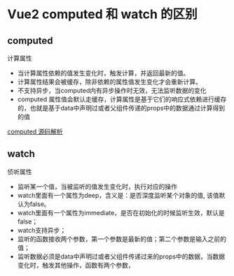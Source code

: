 # Vue2 computed 和 watch 的区别

## computed

计算属性

* 当计算属性依赖的值发生变化时，触发计算，并返回最新的值。
* 计算属性结果会被缓存，除非依赖的属性值发生变化才会重新计算。
* 不支持异步，当computed内有异步操作时无效，无法监听数据的变化
* computed 属性值会默认走缓存，计算属性是基于它们的响应式依赖进行缓存的，也就是基于data中声明过或者父组件传递的props中的数据通过计算得到的值

[computed 源码解析](/sourceAnalysis/vue2Computed.html)

## watch

侦听属性

* 监听某一个值，当被监听的值发生变化时，执行对应的操作
* watch里面有一个属性为deep，含义是：是否深度监听某个对象的值, 该值默认为false。
* watch里面有一个属性为immediate，是否在初始化的时候监听生效，默认是false；
* watch支持异步；
* 监听的函数接收两个参数，第一个参数是最新的值；第二个参数是输入之前的值；
* 监听数据必须是data中声明过或者父组件传递过来的props中的数据，当数据变化时，触发其他操作，函数有两个参数，
